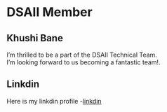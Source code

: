 # DSAII Member

## Khushi Bane

I’m thrilled to be a part of the DSAII Technical Team.  
I’m looking forward to us becoming a fantastic team!.

## Linkdin 

Here is my linkdin profile -[linkdin](https://www.linkedin.com/in/khushi-bane-897a32308)